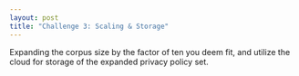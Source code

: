 ```yaml
---
layout: post
title: "Challenge 3: Scaling & Storage"
---
```


Expanding the corpus size by the factor of ten you deem fit, and utilize the cloud for storage of the expanded privacy policy set.
